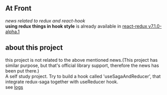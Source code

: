 ## At Front
*news related to redux and react-hook*  
**using redux things in hook style** is already available in [react-redux v7.1.0-alpha.1](https://github.com/reduxjs/react-redux/releases/tag/v7.1.0-alpha.1)   


## about this project  
this project is not related to the above mentioned news.(This project has similar purpose, but that's official library support, therefore the news has been put there.)  
A self study project. Try to build a hook called 'useSagaAndReducer', that integrate redux-saga together with useReducer hook.   
see [logs](https://zhaoyingdu.github.io/useSagaWithReducer/)
